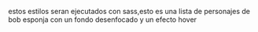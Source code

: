 estos estilos seran ejecutados con sass,esto es una lista de personajes de bob esponja con un fondo desenfocado y un efecto hover